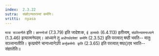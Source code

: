 ```yaml
---
index:  2.3.22
sutra:  संज्ञोऽन्यतरस्यां कर्मणि।
vritti:  nyasa
---
```


`मात्रा सञ्जानीते` इति। `ज्ञाननोर्जा` (7.3.79) इति जादेशःक, `ई हल्यघोः` (6.4.113) इतीत्वम्, `संप्रतिभ्यामनाध्याने` (1.3.46) इत्यात्मनेपदम्। आध्याने तु `अधीगर्थदयेशां कर्मणि` (2.3.52) इति परत्वात् षष्ठी भवति-- मातुः सञ्जानातीति। कृत्प्रयोगे चानाध्यानेऽपि `कर्त्तृकर्मणोः कृति` (2.3.65) इति परत्वात् षष्ठ()एव भवति-- संज्ञातेति॥
